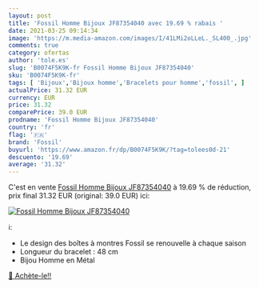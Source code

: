 ```yaml
---
layout: post
title: 'Fossil Homme Bijoux JF87354040 avec 19.69 % rabais '
date: 2021-03-25 09:14:34
image: 'https://m.media-amazon.com/images/I/41LMi2oLLeL._SL400_.jpg'
comments: true
category: ofertas
author: 'tole.es'
slug: 'B0074F5K9K-fr Fossil Homme Bijoux JF87354040'
sku: 'B0074F5K9K-fr'
tags: [ 'Bijoux','Bijoux homme','Bracelets pour homme','fossil', ]
actualPrice: 31.32 EUR
currency: EUR
price: 31.32
comparePrice: 39.0 EUR
prodname: 'Fossil Homme Bijoux JF87354040'
country: 'fr'
flag: '🇫🇷'
brand: 'Fossil'
buyurl: 'https://www.amazon.fr/dp/B0074F5K9K/?tag=tolees0d-21'
descuento: '19.69'
average: '31.32'
---
```


C'est en vente [Fossil Homme Bijoux JF87354040](https://www.amazon.fr/dp/B0074F5K9K/?tag=tolees0d-21)  à  19.69 % de réduction, prix final  31.32 EUR (original: 39.0 EUR) ici:

[![Fossil Homme Bijoux JF87354040](https://m.media-amazon.com/images/I/41LMi2oLLeL._SL400_.jpg)](https://www.amazon.fr/dp/B0074F5K9K/?tag=tolees0d-21)

ℹ️:

- Le design des boîtes à montres Fossil se renouvelle à chaque saison
- Longueur du bracelet : 48 cm
- Bijou Homme en Métal

[🛒 Achète-le!!](https://www.amazon.fr/dp/B0074F5K9K/?tag=tolees0d-21)
